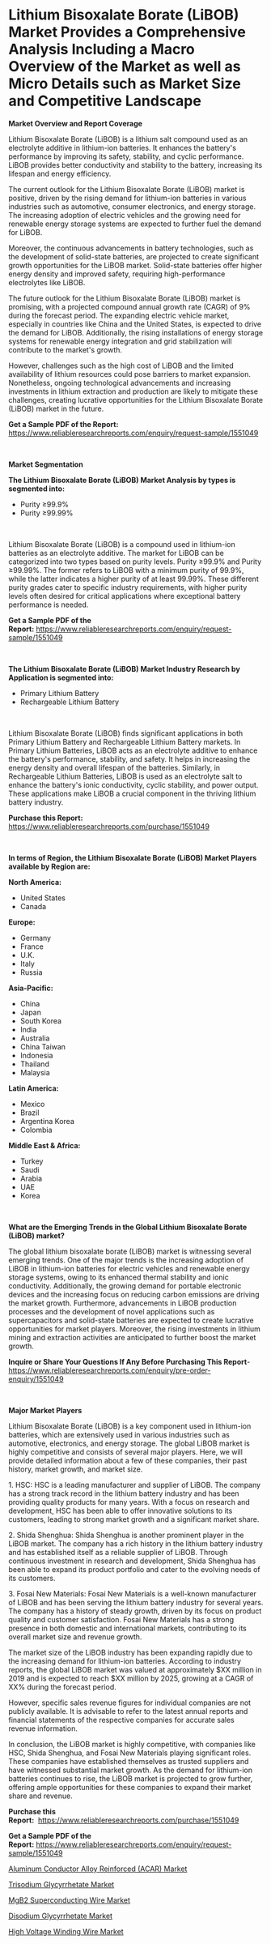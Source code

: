 <p><h1>Lithium Bisoxalate Borate (LiBOB) Market Provides a Comprehensive Analysis Including a Macro Overview of the Market as well as Micro Details such as Market Size and Competitive Landscape</h1></p><p><strong>Market Overview and Report Coverage</strong></p>
<p><p>Lithium Bisoxalate Borate (LiBOB) is a lithium salt compound used as an electrolyte additive in lithium-ion batteries. It enhances the battery's performance by improving its safety, stability, and cyclic performance. LiBOB provides better conductivity and stability to the battery, increasing its lifespan and energy efficiency.</p><p>The current outlook for the Lithium Bisoxalate Borate (LiBOB) market is positive, driven by the rising demand for lithium-ion batteries in various industries such as automotive, consumer electronics, and energy storage. The increasing adoption of electric vehicles and the growing need for renewable energy storage systems are expected to further fuel the demand for LiBOB.</p><p>Moreover, the continuous advancements in battery technologies, such as the development of solid-state batteries, are projected to create significant growth opportunities for the LiBOB market. Solid-state batteries offer higher energy density and improved safety, requiring high-performance electrolytes like LiBOB.</p><p>The future outlook for the Lithium Bisoxalate Borate (LiBOB) market is promising, with a projected compound annual growth rate (CAGR) of 9% during the forecast period. The expanding electric vehicle market, especially in countries like China and the United States, is expected to drive the demand for LiBOB. Additionally, the rising installations of energy storage systems for renewable energy integration and grid stabilization will contribute to the market's growth.</p><p>However, challenges such as the high cost of LiBOB and the limited availability of lithium resources could pose barriers to market expansion. Nonetheless, ongoing technological advancements and increasing investments in lithium extraction and production are likely to mitigate these challenges, creating lucrative opportunities for the Lithium Bisoxalate Borate (LiBOB) market in the future.</p></p>
<p><strong>Get a Sample PDF of the Report:</strong> <a href="https://www.reliableresearchreports.com/enquiry/request-sample/1551049">https://www.reliableresearchreports.com/enquiry/request-sample/1551049</a></p>
<p>&nbsp;</p>
<p><strong>Market Segmentation</strong></p>
<p><strong>The Lithium Bisoxalate Borate (LiBOB) Market Analysis by types is segmented into:</strong></p>
<p><ul><li>Purity ≥99.9%</li><li>Purity ≥99.99%</li></ul></p>
<p>&nbsp;</p>
<p><p>Lithium Bisoxalate Borate (LiBOB) is a compound used in lithium-ion batteries as an electrolyte additive. The market for LiBOB can be categorized into two types based on purity levels. Purity ≥99.9% and Purity ≥99.99%. The former refers to LiBOB with a minimum purity of 99.9%, while the latter indicates a higher purity of at least 99.99%. These different purity grades cater to specific industry requirements, with higher purity levels often desired for critical applications where exceptional battery performance is needed.</p></p>
<p><strong>Get a Sample PDF of the Report:</strong>&nbsp;<a href="https://www.reliableresearchreports.com/enquiry/request-sample/1551049">https://www.reliableresearchreports.com/enquiry/request-sample/1551049</a></p>
<p>&nbsp;</p>
<p><strong>The Lithium Bisoxalate Borate (LiBOB) Market Industry Research by Application is segmented into:</strong></p>
<p><ul><li>Primary Lithium Battery</li><li>Rechargeable Lithium Battery</li></ul></p>
<p>&nbsp;</p>
<p><p>Lithium Bisoxalate Borate (LiBOB) finds significant applications in both Primary Lithium Battery and Rechargeable Lithium Battery markets. In Primary Lithium Batteries, LiBOB acts as an electrolyte additive to enhance the battery's performance, stability, and safety. It helps in increasing the energy density and overall lifespan of the batteries. Similarly, in Rechargeable Lithium Batteries, LiBOB is used as an electrolyte salt to enhance the battery's ionic conductivity, cyclic stability, and power output. These applications make LiBOB a crucial component in the thriving lithium battery industry.</p></p>
<p><strong>Purchase this Report:</strong>&nbsp; <a href="https://www.reliableresearchreports.com/purchase/1551049">https://www.reliableresearchreports.com/purchase/1551049</a></p>
<p>&nbsp;</p>
<p><strong>In terms of Region, the Lithium Bisoxalate Borate (LiBOB) Market Players available by Region are:</strong></p>
<p>
    <p> <strong> North America: </strong>
        <ul>
            <li>United States</li>
            <li>Canada</li>
        </ul>
        </p> 
    <p> <strong> Europe: </strong>
        <ul>
            <li>Germany</li>
            <li>France</li>
            <li>U.K.</li>
            <li>Italy</li>
            <li>Russia</li>
        </ul>
        </p> 
    <p> <strong> Asia-Pacific: </strong>
        <ul>
            <li>China</li>
            <li>Japan</li>
            <li>South Korea</li>
            <li>India</li>
            <li>Australia</li>
            <li>China Taiwan</li>
            <li>Indonesia</li>
            <li>Thailand</li>
            <li>Malaysia</li>
        </ul>
        </p> 
    <p> <strong> Latin America: </strong>
        <ul>
            <li>Mexico</li>
            <li>Brazil</li>
            <li>Argentina Korea</li>
            <li>Colombia</li>
        </ul>
        </p> 
    <p> <strong> Middle East & Africa: </strong>
        <ul>
            <li>Turkey</li>
            <li>Saudi</li>
            <li>Arabia</li>
            <li>UAE</li>
            <li>Korea</li>
        </ul>
    </p>
    </p>
<p>&nbsp;</p>
<p><strong>What are the Emerging Trends in the Global Lithium Bisoxalate Borate (LiBOB) market?</strong></p>
<p><p>The global lithium bisoxalate borate (LiBOB) market is witnessing several emerging trends. One of the major trends is the increasing adoption of LiBOB in lithium-ion batteries for electric vehicles and renewable energy storage systems, owing to its enhanced thermal stability and ionic conductivity. Additionally, the growing demand for portable electronic devices and the increasing focus on reducing carbon emissions are driving the market growth. Furthermore, advancements in LiBOB production processes and the development of novel applications such as supercapacitors and solid-state batteries are expected to create lucrative opportunities for market players. Moreover, the rising investments in lithium mining and extraction activities are anticipated to further boost the market growth.</p></p>
<p><strong>Inquire or Share Your Questions If Any Before Purchasing This Report</strong>- <a href="https://www.reliableresearchreports.com/enquiry/pre-order-enquiry/1551049">https://www.reliableresearchreports.com/enquiry/pre-order-enquiry/1551049</a></p>
<p>&nbsp;</p>
<p><strong>Major Market Players</strong></p>
<p><p>Lithium Bisoxalate Borate (LiBOB) is a key component used in lithium-ion batteries, which are extensively used in various industries such as automotive, electronics, and energy storage. The global LiBOB market is highly competitive and consists of several major players. Here, we will provide detailed information about a few of these companies, their past history, market growth, and market size.</p><p>1. HSC: HSC is a leading manufacturer and supplier of LiBOB. The company has a strong track record in the lithium battery industry and has been providing quality products for many years. With a focus on research and development, HSC has been able to offer innovative solutions to its customers, leading to strong market growth and a significant market share.</p><p>2. Shida Shenghua: Shida Shenghua is another prominent player in the LiBOB market. The company has a rich history in the lithium battery industry and has established itself as a reliable supplier of LiBOB. Through continuous investment in research and development, Shida Shenghua has been able to expand its product portfolio and cater to the evolving needs of its customers.</p><p>3. Fosai New Materials: Fosai New Materials is a well-known manufacturer of LiBOB and has been serving the lithium battery industry for several years. The company has a history of steady growth, driven by its focus on product quality and customer satisfaction. Fosai New Materials has a strong presence in both domestic and international markets, contributing to its overall market size and revenue growth.</p><p>The market size of the LiBOB industry has been expanding rapidly due to the increasing demand for lithium-ion batteries. According to industry reports, the global LiBOB market was valued at approximately $XX million in 2019 and is expected to reach $XX million by 2025, growing at a CAGR of XX% during the forecast period.</p><p>However, specific sales revenue figures for individual companies are not publicly available. It is advisable to refer to the latest annual reports and financial statements of the respective companies for accurate sales revenue information.</p><p>In conclusion, the LiBOB market is highly competitive, with companies like HSC, Shida Shenghua, and Fosai New Materials playing significant roles. These companies have established themselves as trusted suppliers and have witnessed substantial market growth. As the demand for lithium-ion batteries continues to rise, the LiBOB market is projected to grow further, offering ample opportunities for these companies to expand their market share and revenue.</p></p>
<p><strong>Purchase this Report:</strong>&nbsp;&nbsp;<a href="https://www.reliableresearchreports.com/purchase/1551049">https://www.reliableresearchreports.com/purchase/1551049</a></p>
<p></p>
<p><strong>Get a Sample PDF of the Report:</strong>&nbsp;<a href="https://www.reliableresearchreports.com/enquiry/request-sample/1551049">https://www.reliableresearchreports.com/enquiry/request-sample/1551049</a></p>
<p><p><a href="https://github.com/gshchiplitsov/Market-Research-Report-List-1/blob/main/aluminum-conductor-alloy-reinforced-acar-market.md">Aluminum Conductor Alloy Reinforced (ACAR) Market</a></p><p><a href="https://github.com/deliacustodio40/Market-Research-Report-List-1/blob/main/trisodium-glycyrrhetate-market.md">Trisodium Glycyrrhetate Market</a></p><p><a href="https://github.com/ambrozg/Market-Research-Report-List-1/blob/main/mgb2-superconducting-wire-market.md">MgB2 Superconducting Wire Market</a></p><p><a href="https://github.com/scarol104/Market-Research-Report-List-1/blob/main/disodium-glycyrrhetate-market.md">Disodium Glycyrrhetate Market</a></p><p><a href="https://github.com/dzharov81/Market-Research-Report-List-1/blob/main/high-voltage-winding-wire-market.md">High Voltage Winding Wire Market</a></p></p>